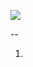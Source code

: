 ![](https://cloud.githubusercontent.com/assets/7057863/18335789/b7e4f29a-75b4-11e6-9b13-182bf29b7822.png)

--

1. 

